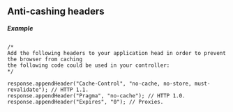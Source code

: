 Anti-cashing headers 
---------------------

***Example***

~~~~~~~~~~~~~~~~~~~~~~~~~~~~~~~~~~~~~~~~~~~~~~~~~~~~~~~~~~~~~~~~~~~~~~~

/*
Add the following headers to your application head in order to prevent the browser from caching
the following code could be used in your controller:
*/

response.appendHeader("Cache-Control", "no-cache, no-store, must-revalidate"); // HTTP 1.1.
response.appendHeader("Pragma", "no-cache"); // HTTP 1.0.
response.appendHeader("Expires", "0"); // Proxies.

~~~~~~~~~~~~~~~~~~~~~~~~~~~~~~~~~~~~~~~~~~~~~~~~~~~~~~~~~~~~~~~~~~~~~~~